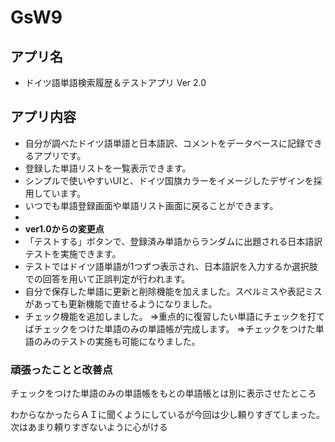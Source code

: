 # GsW9

## アプリ名

- ドイツ語単語検索履歴＆テストアプリ Ver 2.0

## アプリ内容

- 自分が調べたドイツ語単語と日本語訳、コメントをデータベースに記録できるアプリです。
- 登録した単語リストを一覧表示できます。
- シンプルで使いやすいUIと、ドイツ国旗カラーをイメージしたデザインを採用しています。
- いつでも単語登録画面や単語リスト画面に戻ることができます。
- 
- **ver1.0からの変更点**
- 「テストする」ボタンで、登録済み単語からランダムに出題される日本語訳テストを実施できます。
- テストではドイツ語単語が1つずつ表示され、日本語訳を入力するか選択肢での回答を用いて正誤判定が行われます。
- 自分で保存した単語に更新と削除機能を加えました。スペルミスや表記ミスがあっても更新機能で直せるようになりました。
- チェック機能を追加しました。
  ⇒重点的に復習したい単語にチェックを打てばチェックをつけた単語のみの単語帳が完成します。
  ⇒チェックをつけた単語のみのテストの実施も可能になりました。
  

### 頑張ったことと改善点

チェックをつけた単語のみの単語帳をもとの単語帳とは別に表示させたところ

わからなかったらＡＩに聞くようにしているが今回は少し頼りすぎてしまった。次はあまり頼りすぎないように心がける
